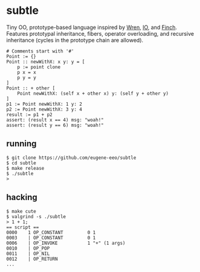 # subtle

Tiny OO, prototype-based language inspired by
[Wren](https://github.com/wren-lang/wren),
[IO](https://iolanguage.org/), and
[Finch](http://finch.stuffwithstuff.com/).
Features prototypal inheritance, fibers, operator overloading,
and recursive inheritance (cycles in the prototype chain are allowed).

    # Comments start with '#'
    Point := {}
    Point :: newWithX: x y: y = [
        p := point clone
        p x = x
        p y = y
    ]
    Point :: + other [
        Point newWithX: (self x + other x) y: (self y + other y)
    ]
    p1 := Point newWithX: 1 y: 2
    p2 := Point newWithX: 3 y: 4
    result := p1 + p2
    assert: (result x == 4) msg: "woah!"
    assert: (result y == 6) msg: "woah!"

## running

    $ git clone https://github.com/eugene-eeo/subtle
    $ cd subtle
    $ make release
    $ ./subtle
    >

## hacking

    $ make cute
    $ valgrind -s ./subtle
    > 1 + 1;
    == script ==
    0000    1 OP_CONSTANT         0 1
    0003    | OP_CONSTANT         0 1
    0006    | OP_INVOKE           1 "+" (1 args)
    0010    | OP_POP
    0011    | OP_NIL
    0012    | OP_RETURN
    ...
